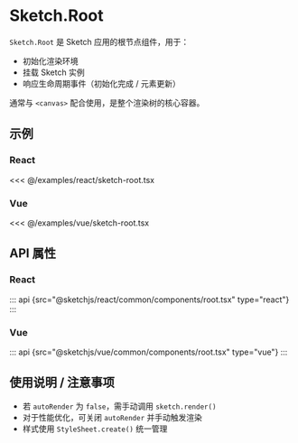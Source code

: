# Sketch.Root

`Sketch.Root` 是 Sketch 应用的根节点组件，用于：

- 初始化渲染环境
- 挂载 Sketch 实例
- 响应生命周期事件（初始化完成 / 元素更新）

通常与 `<canvas>` 配合使用，是整个渲染树的核心容器。

## 示例

### React

<<< @/examples/react/sketch-root.tsx

### Vue

<<< @/examples/vue/sketch-root.tsx

## API 属性

### React

::: api {src="@sketchjs/react/common/components/root.tsx" type="react"}
:::

### Vue

::: api {src="@sketchjs/vue/common/components/root.tsx" type="vue"}
:::

## 使用说明 / 注意事项

- 若 `autoRender` 为 `false`，需手动调用 `sketch.render()`
- 对于性能优化，可关闭 `autoRender` 并手动触发渲染
- 样式使用 `StyleSheet.create()` 统一管理
